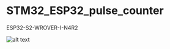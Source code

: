 # STM32_ESP32_pulse_counter


ESP32-S2-WROVER-I-N4R2

![alt text](https://github.com/kecajtop/STM32_ESP32_pulse_counter/blob/main/image.jpg?raw=true)
